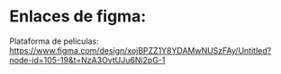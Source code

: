 # Enlaces de figma:

Plataforma de películas: https://www.figma.com/design/xojBPZZ1Y8YDAMwNUSzFAy/Untitled?node-id=105-19&t=NzA3OvtUJu6Ni2pG-1
